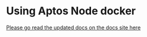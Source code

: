 # Using Aptos Node docker

[Please go read the updated docs on the docs site here](https://dev.libra2.org/nodes/validator-node/operator/running-validator-node/run-validator-node-using-docker/)
